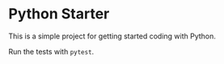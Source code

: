 # Python Starter

This is a simple project for getting started coding with Python.

Run the tests with `pytest`.
